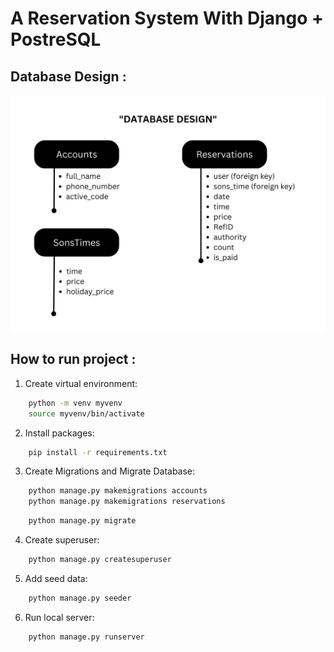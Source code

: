 # A Reservation System With Django + PostreSQL


## Database Design :
![alt text](doc/Database-Design.png)

## How to run project :

1. Create virtual environment:

```bash
    python -m venv myvenv
    source myvenv/bin/activate
```

2. Install packages:

```bash
    pip install -r requirements.txt
```

3. Create Migrations and Migrate Database:

```bash
    python manage.py makemigrations accounts
    python manage.py makemigrations reservations
```

```bash
    python manage.py migrate
```

4. Create superuser:

```bash
    python manage.py createsuperuser
```

5. Add seed data:

```bash
    python manage.py seeder
```

6. Run local server:

```bash
    python manage.py runserver
```
